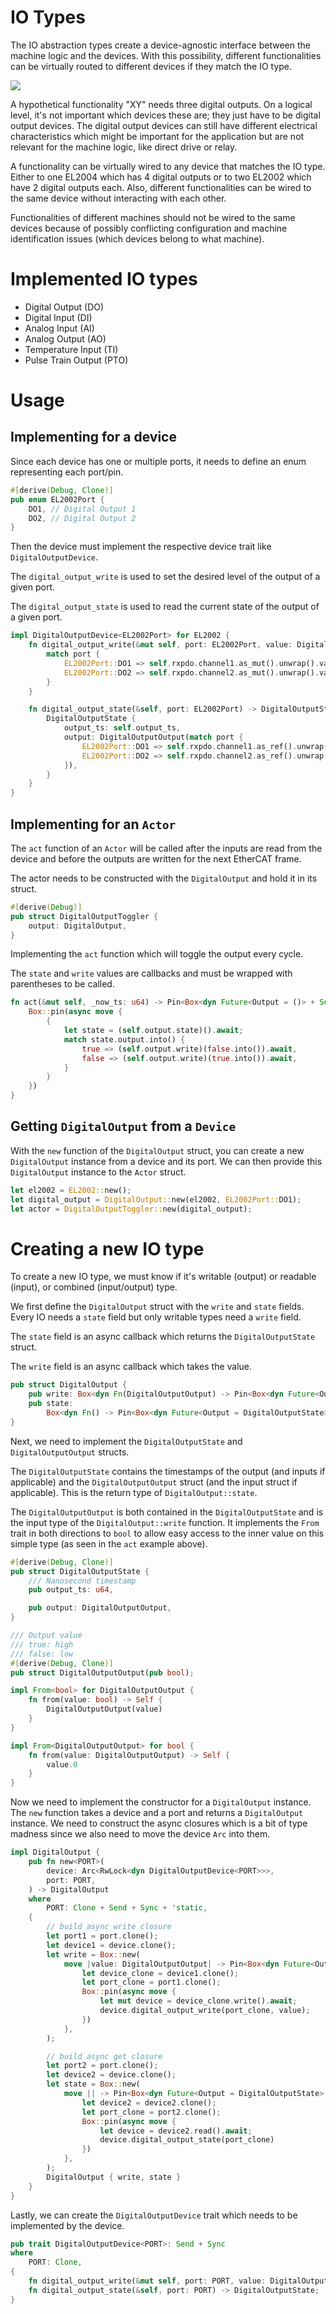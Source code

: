 # IO Types
The IO abstraction types create a device-agnostic interface between the machine logic and the devices.
With this possibility, different functionalities can be virtually routed to different devices if they match the IO type.

![](./assets/io-layer-example.jpg)

A hypothetical functionality "XY" needs three digital outputs. On a logical level, it's not important which devices these are; they just have to be digital output devices.
The digital output devices can still have different electrical characteristics which might be important for the application but are not relevant for the machine logic, like direct drive or relay.

A functionality can be virtually wired to any device that matches the IO type. Either to one EL2004 which has 4 digital outputs or to two EL2002 which have 2 digital outputs each. Also, different functionalities can be wired to the same device without interacting with each other.

Functionalities of different machines should not be wired to the same devices because of possibly conflicting configuration and machine identification issues (which devices belong to what machine).

# Implemented IO types

- Digital Output (DO)
- Digital Input (DI)
- Analog Input (AI)
- Analog Output (AO)
- Temperature Input (TI)
- Pulse Train Output (PTO)

# Usage

## Implementing for a device
Since each device has one or multiple ports, it needs to define an enum representing each port/pin.

```rust
#[derive(Debug, Clone)]
pub enum EL2002Port {
    DO1, // Digital Output 1
    DO2, // Digital Output 2
}
```

Then the device must implement the respective device trait like `DigitalOutputDevice`.

The `digital_output_write` is used to set the desired level of the output of a given port.

The `digital_output_state` is used to read the current state of the output of a given port.

```rust
impl DigitalOutputDevice<EL2002Port> for EL2002 {
    fn digital_output_write(&mut self, port: EL2002Port, value: DigitalOutputOutput) {
        match port {
            EL2002Port::DO1 => self.rxpdo.channel1.as_mut().unwrap().value = value.into(),
            EL2002Port::DO2 => self.rxpdo.channel2.as_mut().unwrap().value = value.into(),
        }
    }

    fn digital_output_state(&self, port: EL2002Port) -> DigitalOutputState {
        DigitalOutputState {
            output_ts: self.output_ts,
            output: DigitalOutputOutput(match port {
                EL2002Port::DO1 => self.rxpdo.channel1.as_ref().unwrap().value,
                EL2002Port::DO2 => self.rxpdo.channel2.as_ref().unwrap().value,
            }),
        }
    }
}
```

## Implementing for an `Actor`

The `act` function of an `Actor` will be called after the inputs are read from the device and before the outputs are written for the next EtherCAT frame.

The actor needs to be constructed with the `DigitalOutput` and hold it in its struct.
```rust
#[derive(Debug)]
pub struct DigitalOutputToggler {
    output: DigitalOutput,
}

```

Implementing the `act` function which will toggle the output every cycle.

The `state` and `write` values are callbacks and must be wrapped with parentheses to be called.
```rust
fn act(&mut self, _now_ts: u64) -> Pin<Box<dyn Future<Output = ()> + Send + '_>> {
    Box::pin(async move {
        {
            let state = (self.output.state)().await;
            match state.output.into() {
                true => (self.output.write)(false.into()).await,
                false => (self.output.write)(true.into()).await,
            }
        }
    })
}
```

## Getting `DigitalOutput` from a `Device`
With the `new` function of the `DigitalOutput` struct, you can create a new `DigitalOutput` instance from a device and its port. We can then provide this `DigitalOutput` instance to the `Actor` struct.
```rust
let el2002 = EL2002::new();
let digital_output = DigitalOutput::new(el2002, EL2002Port::DO1);
let actor = DigitalOutputToggler::new(digital_output);
```

# Creating a new IO type
To create a new IO type, we must know if it's writable (output) or readable (input), or combined (input/output) type.

We first define the `DigitalOutput` struct with the `write` and `state` fields. Every IO needs a `state` field but only writable types need a `write` field.

The `state` field is an async callback which returns the `DigitalOutputState` struct.

The `write` field is an async callback which takes the value.

```rust
pub struct DigitalOutput {
    pub write: Box<dyn Fn(DigitalOutputOutput) -> Pin<Box<dyn Future<Output = ()> + Send>> + Send + Sync>,
    pub state:
        Box<dyn Fn() -> Pin<Box<dyn Future<Output = DigitalOutputState> + Send>> + Send + Sync>,
}
```

Next, we need to implement the `DigitalOutputState` and `DigitalOutputOutput` structs.

The `DigitalOutputState` contains the timestamps of the output (and inputs if applicable) and the `DigitalOutputOutput` struct (and the input struct if applicable). This is the return type of `DigitalOutput::state`.

The `DigitalOutputOutput` is both contained in the `DigitalOutputState` and is the input type of the `DigitalOutput::write` function. It implements the `From` trait in both directions to `bool` to allow easy access to the inner value on this simple type (as seen in the `act` example above).
```rust
#[derive(Debug, Clone)]
pub struct DigitalOutputState {
    /// Nanosecond timestamp
    pub output_ts: u64,

    pub output: DigitalOutputOutput,
}

/// Output value
/// true: high
/// false: low
#[derive(Debug, Clone)]
pub struct DigitalOutputOutput(pub bool);

impl From<bool> for DigitalOutputOutput {
    fn from(value: bool) -> Self {
        DigitalOutputOutput(value)
    }
}

impl From<DigitalOutputOutput> for bool {
    fn from(value: DigitalOutputOutput) -> Self {
        value.0
    }
}
```

Now we need to implement the constructor for a `DigitalOutput` instance. The `new` function takes a device and a port and returns a `DigitalOutput` instance.
We need to construct the async closures which is a bit of type madness since we also need to move the device `Arc` into them.
```rust
impl DigitalOutput {
    pub fn new<PORT>(
        device: Arc<RwLock<dyn DigitalOutputDevice<PORT>>>,
        port: PORT,
    ) -> DigitalOutput
    where
        PORT: Clone + Send + Sync + 'static,
    {
        // build async write closure
        let port1 = port.clone();
        let device1 = device.clone();
        let write = Box::new(
            move |value: DigitalOutputOutput| -> Pin<Box<dyn Future<Output = ()> + Send>> {
                let device_clone = device1.clone();
                let port_clone = port1.clone();
                Box::pin(async move {
                    let mut device = device_clone.write().await;
                    device.digital_output_write(port_clone, value);
                })
            },
        );

        // build async get closure
        let port2 = port.clone();
        let device2 = device.clone();
        let state = Box::new(
            move || -> Pin<Box<dyn Future<Output = DigitalOutputState> + Send>> {
                let device2 = device2.clone();
                let port_clone = port2.clone();
                Box::pin(async move {
                    let device = device2.read().await;
                    device.digital_output_state(port_clone)
                })
            },
        );
        DigitalOutput { write, state }
    }
}
```

Lastly, we can create the `DigitalOutputDevice` trait which needs to be implemented by the device.
```rust
pub trait DigitalOutputDevice<PORT>: Send + Sync
where
    PORT: Clone,
{
    fn digital_output_write(&mut self, port: PORT, value: DigitalOutputOutput);
    fn digital_output_state(&self, port: PORT) -> DigitalOutputState;
}

```